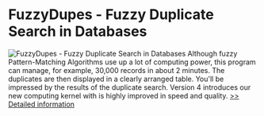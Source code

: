 # FuzzyDupes - Fuzzy Duplicate Search in Databases
![FuzzyDupes - Fuzzy Duplicate Search in Databases](https://mycommerce.akamaized.net/api/pimages/P167817/BIG/167817.JPG)
Although fuzzy Pattern-Matching Algorithms use up a lot of computing power, this program can manage, for example, 30,000 records in about 2 minutes. The duplicates are then displayed in a clearly arranged table. You'll be impressed by the results of the duplicate search. Version 4 introduces our new computing kernel with is highly improved in speed and quality.
[>> Detailed information](https://secure.shareit.com/shareit/product.html?productid=167817&affiliateid=200057808)
